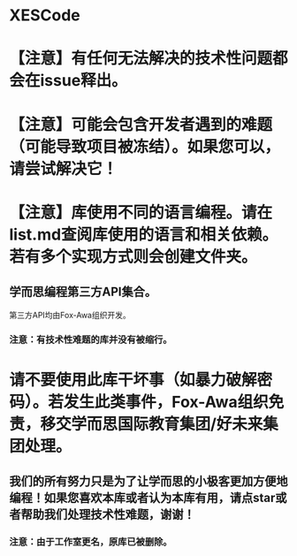 # XESCode
# 【注意】有任何无法解决的技术性问题都会在issue释出。
# 【注意】可能会包含开发者遇到的难题（可能导致项目被冻结）。如果您可以，请尝试解决它！
# 【注意】库使用不同的语言编程。请在list.md查阅库使用的语言和相关依赖。若有多个实现方式则会创建文件夹。
## 学而思编程第三方API集合。
第三方API均由Fox-Awa组织开发。  
### 注意：有技术性难题的库并没有被缩行。
# 请不要使用此库干坏事（如暴力破解密码）。若发生此类事件，Fox-Awa组织免责，移交学而思国际教育集团/好未来集团处理。
## 我们的所有努力只是为了让学而思的小极客更加方便地编程！如果您喜欢本库或者认为本库有用，请点star或者帮助我们处理技术性难题，谢谢！
### 注意：由于工作室更名，原库已被删除。
